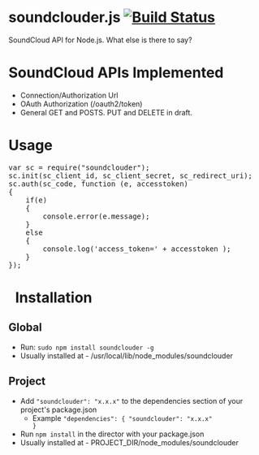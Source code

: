 soundclouder.js [![Build Status](https://api.travis-ci.org/khilnani/soundclouder.js.png?branch=master)](https://travis-ci.org/khilnani/soundclouder.js)
===============

SoundCloud API for Node.js. What else is there to say?


SoundCloud APIs Implemented
===============
- Connection/Authorization Url
- OAuth Authorization (/oauth2/token)
- General GET and POSTS. PUT and DELETE in draft.

Usage
==============

<pre>
var sc = require("soundclouder");
sc.init(sc_client_id, sc_client_secret, sc_redirect_uri);
sc.auth(sc_code, function (e, accesstoken) 
{
	if(e) 
	{
		console.error(e.message);
	} 
	else 
	{
		console.log('access_token=' + accesstoken );
	}
});
</pre>
 
Installation
============

Global
--------- 
- Run: <code>sudo npm install soundclouder -g</code>
- Usually installed at - /usr/local/lib/node_modules/soundclouder

Project
---------
- Add <code>"soundclouder": "x.x.x"</code> to the dependencies section of your project's package.json 
  - Example <code>"dependencies": { "soundclouder": "x.x.x" }</code>
- Run <code>npm install</code> in the director with your package.json
- Usually installed at - PROJECT_DIR/node_modules/soundclouder
